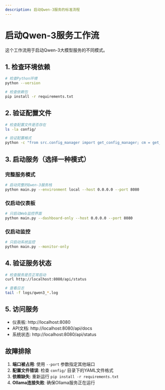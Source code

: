 ```yaml
---
description: 启动Qwen-3服务的标准流程
---
```


# 启动Qwen-3服务工作流

这个工作流用于启动Qwen-3大模型服务的不同模式。

## 1. 检查环境依赖

```bash
# 检查Python环境
python --version

# 检查依赖包
pip install -r requirements.txt
```

## 2. 验证配置文件

```bash
# 检查配置文件是否存在
ls -la config/

# 验证配置格式
python -c "from src.config_manager import get_config_manager; cm = get_config_manager(); print('配置验证通过')"
```

## 3. 启动服务（选择一种模式）

### 完整服务模式
```bash
# 启动完整的Qwen-3服务栈
python main.py --environment local --host 0.0.0.0 --port 8080
```

### 仅启动仪表板
```bash
# 只启动Web监控界面
python main.py --dashboard-only --host 0.0.0.0 --port 8080
```

### 仅启动监控
```bash
# 只启动系统监控
python main.py --monitor-only
```

## 4. 验证服务状态

```bash
# 检查服务是否正常启动
curl http://localhost:8080/api/status

# 查看日志
tail -f logs/qwen3_*.log
```

## 5. 访问服务

- 仪表板: http://localhost:8080
- API文档: http://localhost:8080/api/docs
- 系统状态: http://localhost:8080/api/status

## 故障排除

1. **端口被占用**: 使用 `--port` 参数指定其他端口
2. **配置文件错误**: 检查 `config/` 目录下的YAML文件格式
3. **依赖缺失**: 重新运行 `pip install -r requirements.txt`
4. **Ollama连接失败**: 确保Ollama服务正在运行

